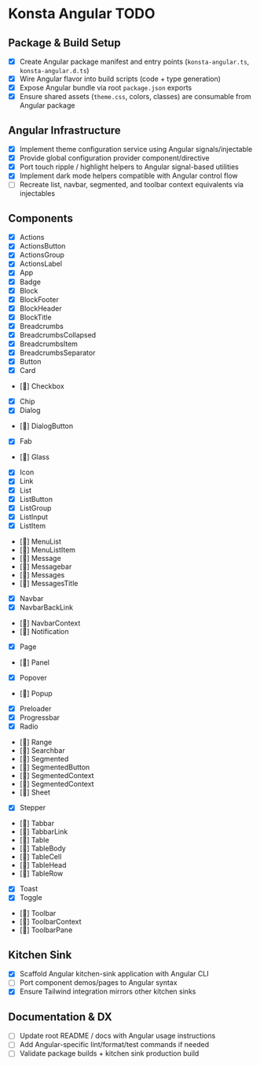 # Konsta Angular TODO

## Package & Build Setup
- [x] Create Angular package manifest and entry points (`konsta-angular.ts`, `konsta-angular.d.ts`)
- [x] Wire Angular flavor into build scripts (code + type generation)
- [x] Expose Angular bundle via root `package.json` exports
- [x] Ensure shared assets (`theme.css`, colors, classes) are consumable from Angular package

## Angular Infrastructure
- [x] Implement theme configuration service using Angular signals/injectable
- [x] Provide global configuration provider component/directive
- [x] Port touch ripple / highlight helpers to Angular signal-based utilities
- [x] Implement dark mode helpers compatible with Angular control flow
- [ ] Recreate list, navbar, segmented, and toolbar context equivalents via injectables

## Components
- [x] Actions
- [x] ActionsButton
- [x] ActionsGroup
- [x] ActionsLabel
- [x] App
- [x] Badge
- [x] Block
- [x] BlockFooter
- [x] BlockHeader
- [x] BlockTitle
- [x] Breadcrumbs
- [x] BreadcrumbsCollapsed
- [x] BreadcrumbsItem
- [x] BreadcrumbsSeparator
- [x] Button
- [x] Card
- [🚧] Checkbox
- [x] Chip
- [x] Dialog
- [🚧] DialogButton
- [x] Fab
- [🚧] Glass
- [x] Icon
- [x] Link
- [x] List
- [x] ListButton
- [x] ListGroup
- [x] ListInput
- [x] ListItem
- [🚧] MenuList
- [🚧] MenuListItem
- [🚧] Message
- [🚧] Messagebar
- [🚧] Messages
- [🚧] MessagesTitle
- [x] Navbar
- [x] NavbarBackLink
- [🚧] NavbarContext
- [🚧] Notification
- [x] Page
- [🚧] Panel
- [x] Popover
- [🚧] Popup
- [x] Preloader
- [x] Progressbar
- [x] Radio
- [🚧] Range
- [🚧] Searchbar
- [🚧] Segmented
- [🚧] SegmentedButton
- [🚧] SegmentedContext
- [🚧] SegmentedContext
- [🚧] Sheet
- [x] Stepper
- [🚧] Tabbar
- [🚧] TabbarLink
- [🚧] Table
- [🚧] TableBody
- [🚧] TableCell
- [🚧] TableHead
- [🚧] TableRow
- [x] Toast
- [x] Toggle
- [🚧] Toolbar
- [🚧] ToolbarContext
- [🚧] ToolbarPane

## Kitchen Sink
- [x] Scaffold Angular kitchen-sink application with Angular CLI
- [ ] Port component demos/pages to Angular syntax
- [x] Ensure Tailwind integration mirrors other kitchen sinks

## Documentation & DX
- [ ] Update root README / docs with Angular usage instructions
- [ ] Add Angular-specific lint/format/test commands if needed
- [ ] Validate package builds + kitchen sink production build
